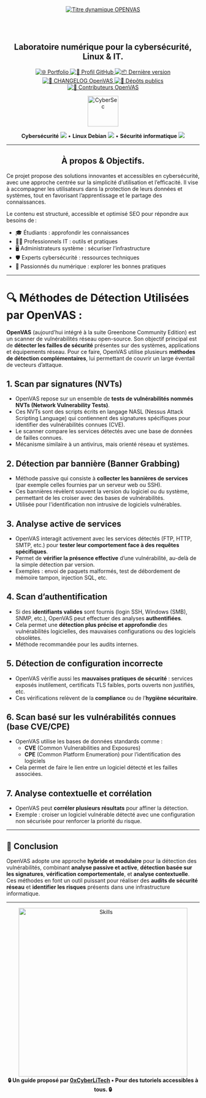 <div align="center">

  <br></br>
  
  <a href="https://github.com/0xCyberLiTech">
    <img src="https://readme-typing-svg.herokuapp.com?font=JetBrains+Mono&size=50&duration=6000&pause=1000000000&color=FF0048&center=true&vCenter=true&width=1100&lines=%3EOPENVAS_" alt="Titre dynamique OPENVAS" />
  </a>
  
  <br></br>
  
  <h2>Laboratoire numérique pour la cybersécurité, Linux & IT.</h2>

  <p align="center">
    <a href="https://0xcyberlitech.github.io/">
      <img src="https://img.shields.io/badge/Portfolio-0xCyberLiTech-181717?logo=github&style=flat-square" alt="🌐 Portfolio" />
    </a>
    <a href="https://github.com/0xCyberLiTech">
      <img src="https://img.shields.io/badge/Profil-GitHub-181717?logo=github&style=flat-square" alt="🔗 Profil GitHub" />
    </a>
    <a href="https://github.com/0xCyberLiTech/OpenVAS/releases/latest">
      <img src="https://img.shields.io/github/v/release/0xCyberLiTech/OpenVAS?label=version&style=flat-square&color=blue" alt="📦 Dernière version" />
    </a>
    <a href="https://github.com/0xCyberLiTech/OpenVAS/blob/main/CHANGELOG.md">
      <img src="https://img.shields.io/badge/📄%20Changelog-OpenVAS-blue?style=flat-square" alt="📄 CHANGELOG OpenVAS" />
    </a>
    <a href="https://github.com/0xCyberLiTech?tab=repositories">
      <img src="https://img.shields.io/badge/Dépôts-publics-blue?style=flat-square" alt="📂 Dépôts publics" />
    </a>
    <a href="https://github.com/0xCyberLiTech/OpenVAS/graphs/contributors">
      <img src="https://img.shields.io/badge/👥%20Contributeurs-cliquez%20ici-007ec6?style=flat-square" alt="👥 Contributeurs OpenVAS" />
    </a>
  </p>

</div>

<div align="center">
  <img src="https://img.icons8.com/fluency/96/000000/cyber-security.png" alt="CyberSec" width="80"/>
</div>

<div align="center">
  <p>
    <strong>Cybersécurité</strong> <img src="https://img.icons8.com/color/24/000000/lock--v1.png"/> • <strong>Linux Debian</strong> <img src="https://img.icons8.com/color/24/000000/linux.png"/> • <strong>Sécurité informatique</strong> <img src="https://img.icons8.com/color/24/000000/shield-security.png"/>
  </p>
</div>

---

<div align="center">
  
## À propos & Objectifs.

</div>

Ce projet propose des solutions innovantes et accessibles en cybersécurité, avec une approche centrée sur la simplicité d’utilisation et l’efficacité. Il vise à accompagner les utilisateurs dans la protection de leurs données et systèmes, tout en favorisant l’apprentissage et le partage des connaissances.

Le contenu est structuré, accessible et optimisé SEO pour répondre aux besoins de :
- 🎓 Étudiants : approfondir les connaissances
- 👨‍💻 Professionnels IT : outils et pratiques
- 🖥️ Administrateurs système : sécuriser l’infrastructure
- 🛡️ Experts cybersécurité : ressources techniques
- 🚀 Passionnés du numérique : explorer les bonnes pratiques

---

# 🔍 Méthodes de Détection Utilisées par OpenVAS :

**OpenVAS** (aujourd’hui intégré à la suite Greenbone Community Edition) est un scanner de vulnérabilités réseau open-source. Son objectif principal est de **détecter les failles de sécurité** présentes sur des systèmes, applications et équipements réseau. Pour ce faire, OpenVAS utilise plusieurs **méthodes de détection complémentaires**, lui permettant de couvrir un large éventail de vecteurs d’attaque.

## 1. Scan par signatures (NVTs)
- OpenVAS repose sur un ensemble de **tests de vulnérabilités nommés NVTs (Network Vulnerability Tests)**.
- Ces NVTs sont des scripts écrits en langage NASL (Nessus Attack Scripting Language) qui contiennent des signatures spécifiques pour identifier des vulnérabilités connues (CVE).
- Le scanner compare les services détectés avec une base de données de failles connues.
- Mécanisme similaire à un antivirus, mais orienté réseau et systèmes.

## 2. Détection par bannière (Banner Grabbing)
- Méthode passive qui consiste à **collecter les bannières de services** (par exemple celles fournies par un serveur web ou SSH).
- Ces bannières révèlent souvent la version du logiciel ou du système, permettant de les croiser avec des bases de vulnérabilités.
- Utilisée pour l'identification non intrusive de logiciels vulnérables.

## 3. Analyse active de services
- OpenVAS interagit activement avec les services détectés (FTP, HTTP, SMTP, etc.) pour **tester leur comportement face à des requêtes spécifiques**.
- Permet de **vérifier la présence effective** d’une vulnérabilité, au-delà de la simple détection par version.
- Exemples : envoi de paquets malformés, test de débordement de mémoire tampon, injection SQL, etc.

## 4. Scan d’authentification
- Si des **identifiants valides** sont fournis (login SSH, Windows (SMB), SNMP, etc.), OpenVAS peut effectuer des analyses **authentifiées**.
- Cela permet une **détection plus précise et approfondie** des vulnérabilités logicielles, des mauvaises configurations ou des logiciels obsolètes.
- Méthode recommandée pour les audits internes.

## 5. Détection de configuration incorrecte
- OpenVAS vérifie aussi les **mauvaises pratiques de sécurité** : services exposés inutilement, certificats TLS faibles, ports ouverts non justifiés, etc.
- Ces vérifications relèvent de la **compliance** ou de l’**hygiène sécuritaire**.

## 6. Scan basé sur les vulnérabilités connues (base CVE/CPE)
- OpenVAS utilise les bases de données standards comme :
  - **CVE** (Common Vulnerabilities and Exposures)
  - **CPE** (Common Platform Enumeration) pour l’identification des logiciels
- Cela permet de faire le lien entre un logiciel détecté et les failles associées.

## 7. Analyse contextuelle et corrélation
- OpenVAS peut **corréler plusieurs résultats** pour affiner la détection.
- Exemple : croiser un logiciel vulnérable détecté avec une configuration non sécurisée pour renforcer la priorité du risque.

---

## 🎯 Conclusion

OpenVAS adopte une approche **hybride et modulaire** pour la détection des vulnérabilités, combinant **analyse passive et active**, **détection basée sur les signatures**, **vérification comportementale**, et **analyse contextuelle**. Ces méthodes en font un outil puissant pour réaliser des **audits de sécurité réseau** et **identifier les risques** présents dans une infrastructure informatique.

---

<div align="center">
  <a href="https://github.com/0xCyberLiTech" target="_blank" rel="noopener">
    <img src="https://skillicons.dev/icons?i=linux,debian,bash,docker,nginx,git,vim,python,markdown" alt="Skills" width="440">
  </a>
</div>

<div align="center">
  <b>🔒 Un guide proposé par <a href="https://github.com/0xCyberLiTech">0xCyberLiTech</a> • Pour des tutoriels accessibles à tous. 🔒</b>
</div>

